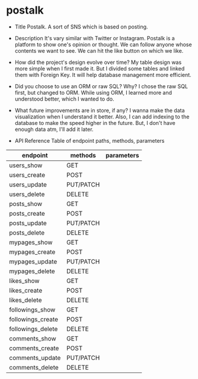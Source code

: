 # postalk

- Title
    Postalk. A sort of SNS which is based on posting.

- Description
    It's vary similar with Twitter or Instagram. Postalk is a platform to show one's opinion or thought. We can follow anyone whose contents we want to see. We can hit the like button on which we like.

- How did the project's design evolve over time?
    My table design was more simple when I first made it. But I divided some tables and linked them with Foreign Key. It will help database management more efficient.

- Did you choose to use an ORM or raw SQL? Why?
    I chose the raw SQL first, but changed to ORM. While using ORM, I learned more and understood better, which I wanted to do.

- What future improvements are in store, if any?
    I wanna make the data visualization when I understand it better. Also, I can add indexing to the database to make the speed higher in the future. But, I don't have enough data atm, I'll add it later.


- API Reference Table of endpoint paths, methods, parameters

|       endpoint     |   methods   |   parameters  |
| ------------------ | ----------- | ------------- |
| users_show         | GET         |               |
| users_create       | POST        |               |
| users_update       | PUT/PATCH   |               |
| users_delete       | DELETE      |               |
| posts_show         | GET         |               |
| posts_create       | POST        |               |
| posts_update       | PUT/PATCH   |               |
| posts_delete       | DELETE      |               |
| mypages_show       | GET         |               |
| mypages_create     | POST        |               |
| mypages_update     | PUT/PATCH   |               |
| mypages_delete     | DELETE      |               |
| likes_show         | GET         |               |
| likes_create       | POST        |               |
| likes_delete       | DELETE      |               |
| followings_show    | GET         |               |
| followings_create  | POST        |               |
| followings_delete  | DELETE      |               |
| comments_show      | GET         |               |
| comments_create    | POST        |               |
| comments_update    | PUT/PATCH   |               |
| comments_delete    | DELETE      |               |